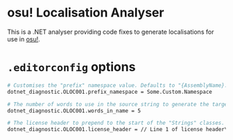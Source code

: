# osu! Localisation Analyser

This is a .NET analyser providing code fixes to generate localisations for use in [osu!](https://github.com/ppy/osu).

# `.editorconfig` options

```sh
# Customises the "prefix" namespace value. Defaults to "{AssemblyName}.Localisation".
dotnet_diagnostic.OLOC001.prefix_namespace = Some.Custom.Namespace

# The number of words to use in the source string to generate the target member name. Defaults to all words in the string.
dotnet_diagnostic.OLOC001.words_in_name = 5

# The license header to prepend to the start of the "Strings" classes.
dotnet_diagnostic.OLOC001.license_header = // Line 1 of license header\n// Line 2 of license header
```